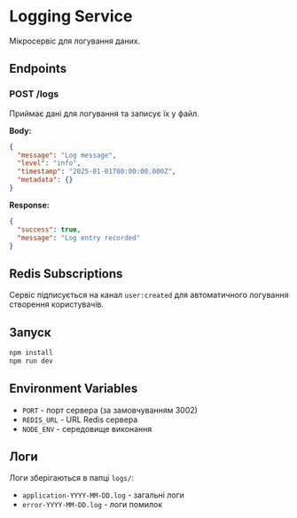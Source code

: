 # Logging Service

Мікросервіс для логування даних.

## Endpoints

### POST /logs
Приймає дані для логування та записує їх у файл.

**Body:**
```json
{
  "message": "Log message",
  "level": "info",
  "timestamp": "2025-01-01T00:00:00.000Z",
  "metadata": {}
}
```

**Response:**
```json
{
  "success": true,
  "message": "Log entry recorded"
}
```

## Redis Subscriptions

Сервіс підписується на канал `user:created` для автоматичного логування створення користувачів.

## Запуск

```bash
npm install
npm run dev
```

## Environment Variables

- `PORT` - порт сервера (за замовчуванням 3002)
- `REDIS_URL` - URL Redis сервера
- `NODE_ENV` - середовище виконання

## Логи

Логи зберігаються в папці `logs/`:
- `application-YYYY-MM-DD.log` - загальні логи
- `error-YYYY-MM-DD.log` - логи помилок
